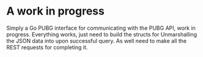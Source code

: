 # A work in progress

Simply a Go PUBG interface for communicating with the PUBG API, work in progress. Everything works, just need to build the structs for Unmarshalling the JSON data into upon successful query. As well need to make all the REST requests for completing it.